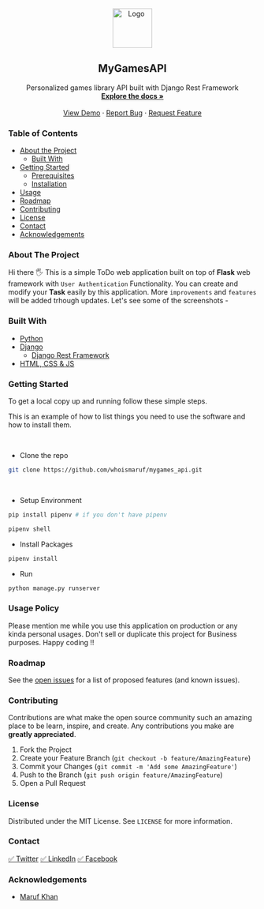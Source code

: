 <!-- PROJECT LOGO -->
<br />
<p align="center">
  <a href="https://github.com/whoismaruf/mygames_api">
    <img src="https://www.djangoproject.com/m/img/logos/django-logo-positive.png" alt="Logo" width="80" >
  </a>

  <h2 align="center">MyGamesAPI</h2>

  <p align="center">
    Personalized games library API built with Django Rest Framework
    <br />
    <a href="https://github.com/whoismaruf/mygames_api"><strong>Explore the docs »</strong></a>
    <br />
    <br />
    <a title="Demo hasn't ready yet" href="https://github.com/whoismaruf/mygames_api">View Demo</a>
    ·
    <a href="https://github.com/whoismaruf/mygames_api/issues">Report Bug</a>
    ·
    <a href="https://github.com/whoismaruf/mygames_api/issues">Request Feature</a>
  </p>

<!-- TABLE OF CONTENTS -->
### Table of Contents

* [About the Project](#about-the-project)
  * [Built With](#built-with)
* [Getting Started](#getting-started)
  * [Prerequisites](#prerequisites)
  * [Installation](#installation)
* [Usage](#usage)
* [Roadmap](#roadmap)
* [Contributing](#contributing)
* [License](#license)
* [Contact](#contact)
* [Acknowledgements](#acknowledgements)



<!-- ABOUT THE PROJECT -->
### About The Project

Hi there 🖐
This is a simple ToDo web application built on top of __Flask__ web framework with `User Authentication` Functionality. You can create and modify your __Task__ easily by this application. More `improvements` and `features` will be added trhough updates.
Let's see some of the screenshots - 
<br>



### Built With

* [Python](https://www.python.org/)
* [Django]()
  * [Django Rest Framework](https://www.django-rest-framework.org/)
* [HTML, CSS & JS]()



<!-- GETTING STARTED -->
### Getting Started

To get a local copy up and running follow these simple steps.

This is an example of how to list things you need to use the software and how to install them.

<br>

* Clone the repo

```sh
git clone https://github.com/whoismaruf/mygames_api.git
```
<br>

* Setup Environment

```sh
pip install pipenv # if you don't have pipenv
```
```sh 
pipenv shell
```

* Install Packages
```sh
pipenv install
```



* Run
```sh
python manage.py runserver
```



<!-- USAGE EXAMPLES -->
### Usage Policy

Please mention me while you use this application on production or any kinda personal usages. Don't sell or duplicate this project for Business purposes. Happy coding !!





<!-- ROADMAP -->
### Roadmap

See the [open issues](https://github.com/whoismaruf/mygames_api/issues) for a list of proposed features (and known issues).



<!-- CONTRIBUTING -->
### Contributing

Contributions are what make the open source community such an amazing place to be learn, inspire, and create. Any contributions you make are **greatly appreciated**.

1. Fork the Project
2. Create your Feature Branch (`git checkout -b feature/AmazingFeature`)
3. Commit your Changes (`git commit -m 'Add some AmazingFeature'`)
4. Push to the Branch (`git push origin feature/AmazingFeature`)
5. Open a Pull Request



<!-- LICENSE -->
### License

Distributed under the MIT License. See `LICENSE` for more information.



<!-- CONTACT -->
### Contact
[✅ Twitter](https://twitter.com/whoismaruf) 
[✅ LinkedIn](https://linkedin.com/in/whoismaruf)
[✅ Facebook](https://facebook.com/whoizmaruf)





<!-- ACKNOWLEDGEMENTS -->
### Acknowledgements

* [Maruf Khan](https://github.com/whoismaruf)





<!-- MARKDOWN LINKS & IMAGES -->
<!-- https://www.markdownguide.org/basic-syntax/#reference-style-links -->
[contributors-shield]: https://img.shields.io/github/contributors/whoismaruf/repo.svg?style=flat-square
[contributors-url]: https://github.com/whoismaruf/flask2do/graphs/contributors
[forks-shield]: https://img.shields.io/github/forks/whoismaruf/repo.svg?style=flat-square
[forks-url]: https://github.com/whoismaruf/repo/network/members
[stars-shield]: https://img.shields.io/github/stars/whoismaruf/repo.svg?style=flat-square
[stars-url]: https://github.com/whoismaruf/repo/stargazers
[issues-shield]: https://img.shields.io/github/issues/whoismaruf/repo.svg?style=flat-square
[issues-url]: https://github.com/whoismaruf/repo/issues
[license-shield]: https://img.shields.io/github/license/whoismaruf/repo.svg?style=flat-square
[license-url]: https://github.com/whoismaruf/repo/blob/master/LICENSE.txt
[linkedin-shield]: https://img.shields.io/badge/-LinkedIn-black.svg?style=flat-square&logo=linkedin&colorB=555
[linkedin-url]: https://linkedin.com/in/whoismaruf
[product-screenshot]: docs/images/scr01.png
